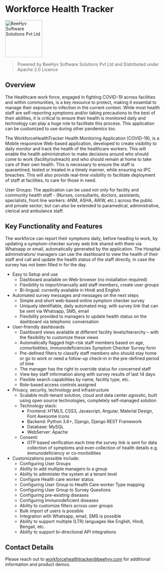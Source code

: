 # Workforce Health Tracker
<a href="https://www.beehyv.com" target="_blank"><img src="https://www.beehyv.com/wp-content/uploads/2020/02/Beehyv-Logo-01.svg" width="120" alt="BeeHyv Software Solutions Pvt Ltd"/></a>
> Powered by BeeHyv Software Solutions Pvt Ltd and Distributed under Apache 2.0 Licence

## Overview
The Healthcare work force, engaged in fighting COVID-19 across facilities and within communities, is a key resource to protect, making it essential to manage their exposure to infection in the current context. While most health staff are self-reporting symptoms and/or taking precautions to the best of their abilities, it is critical to ensure their health is monitored daily and technology can play a huge role to facilitate this process. This application can be customized to use during other pandemics too.

The WorkforceHealthTracker Health Monitoring Application (COVID-19), is a Mobile responsive Web-based application, developed to create visibility to daily monitor and track the health of the healthcare workers. This will enable the health administration to make decisions around who should come to work (facility/outreach) and who should remain at home to take care of their own health. This is necessary to ensure the staff is quarantined, tested or treated in a timely manner, while ensuring no IPC breaches. This will also provide real-time visibility to facilitate deployment of staff at facilities, to care for those in need. 

User Groups: The application can be used not only for facility and community health staff - (Nurses, consultants, doctors, assistants, specialists, front line workers: ANM, ASHA, AWW, etc.) across the public and private sector; but can also be extended to paramedical, administrative, clerical and ambulance staff.
## Key Functionality and Features
The workforce can report their symptoms daily, before heading to work, by updating a symptom-checker survey web link shared with them via Whatsapp or email, automatically generated by the application. The Hospital administrators/ managers can use the dashboard to view the health of their staff and call and update the health status of the staff directly, in case the survey has not been filled in for the day.

 - Easy to Setup and use
	* Dashboard available on Web-browser (no installation required)
	* Flexibility to import/manually add staff members, create user groups
	* Bi-lingual: currently available in Hindi and English 
 - Automated survey messages and messages on the next steps
	* Simple and short web-based online symptom checker survey
	* Uniquely identifiable, daily automated msg. with survey link that can be sent via Whatsapp, SMS, email
	* Flexibility provided to managers to update health status on the dashboard via telephonic conversation
 - User-friendly dashboards
	* Dashboard views available at different facility levels/hierarchy – with the flexibility to customize these views 
	* Automatically flagged high-risk staff members based on age, comorbidities, immunodeficiencies Symptom Checker Survey form 
	* Pre-defined filters to classify staff members who should stay home or go to work or need a follow-up check-in in the pre-defined period of time 
	* The manager has the right to override status for concerned staff
	* View key staff information along with survey results of last 14 days
	* Flexible search capabilities by name, facility type, etc. 
	* Role-based access controls assigned
 - Privacy, security, technology and infrastructure
	* Scalable multi-tenant solution, cloud and data center agnostic, built using open source technologies, completely self-managed solution
	* Technology stack:
		* Frontend: HTML5, CSS3, Javascript, Angular, Material Design, Font Awesome Icons
		* Backend: Python 3.6+, Django, Django REST Framework
		* Database: MySQL
		* WebServer: Apache
	* Consent:
		*  OTP based verification each time the survey link is sent for data collection of symptoms and even collection of health details e.g. immunodeficiency or co-morbidities
 - Customizations possible include:
	* Configuring User Groups
	* Ability to add multiple managers to a group
	* Ability to administer the system at a tenant level
	* Configure Health care worker status 
	*  Configuring User Group to Health Care worker Type mapping 
	* Configuring User Group to Survey Questions 
	* Configuring pre-existing diseases
	* Configuring Immunodeficient diseases 
	* Ability to customize filters across user groups 
	* Bulk import of users is possible
	* Integration with Whatsapp, email, SMS is possible
	*  Ability to support multiple (LTR) languages like English, Hindi, Bengali, etc. 
	*  Ability to support bi-directional API integrations
 ## Contact Details
Please reach out to <a href="mailto:workforcehealthtracker@beehyv.com">workforcehealthtracker@beehyv.com</a> for additional information and product demos.
